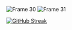 ![Frame 30](https://github.com/user-attachments/assets/2ef18654-eeee-4818-ae48-bb70d2c2bdbd)
![Frame 31](https://github.com/user-attachments/assets/2c584593-7982-4920-a514-dbc04d19cf25)


<a href="https://git.io/streak-stats"><img
      src="https://github-readme-streak-stats.herokuapp.com?user=Vampire-js&theme=react&hide_border=true&include_all_commits=true"
      alt="GitHub Streak" /></a>
